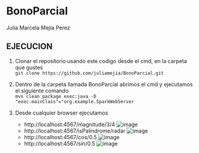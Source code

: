 # BonoParcial
Julia Marcela Mejia Perez 

 ## EJECUCION 
1. Clonar el repositorio usando este codigo desde el cmd, en la carpeta que gustes  
    `git clone https://github.com/juliamejia/BonoParcial.git`

2. Dentro de la carpeta llamada BonoParcial abrimos el cmd y ejecutamos el siguiente comando  
   `mvn clean package exec:java -D "exec.mainClass"="org.example.SparkWebServer`

3. Desde cualquier browser ejecutamos
   * http://localhost:4567/magnitude/3/4
     ![image](https://github.com/juliamejia/BonoParcial/assets/98657146/fc80cc7c-7015-443e-8f84-42985b6d7f09)
   * http://localhost:4567/isPalindrome/radar
     ![image](https://github.com/juliamejia/BonoParcial/assets/98657146/03af0fb1-da48-48aa-938c-e110f33b8948)
   * http://localhost:4567/cos/0.5
     ![image](https://github.com/juliamejia/BonoParcial/assets/98657146/4f93aef7-1568-4499-b6c5-f6434d0c07ef)
   * http://localhost:4567/sin/0.5
     ![image](https://github.com/juliamejia/BonoParcial/assets/98657146/43ad6dd6-cc2c-464a-930b-a17fa369a95d)
